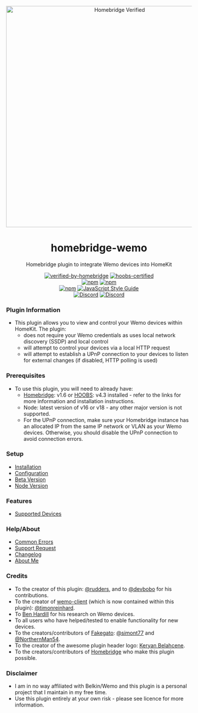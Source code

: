 <p align="center">
   <a href="https://github.com/bwp91/homebridge-wemo"><img alt="Homebridge Verified" src="https://user-images.githubusercontent.com/43026681/126868557-d0983348-d124-4247-bea9-7dcc62849cdf.png" width="600px"></a>
</p>
<span align="center">
  
# homebridge-wemo

Homebridge plugin to integrate Wemo devices into HomeKit

[![verified-by-homebridge](https://badgen.net/badge/homebridge/verified/purple)](https://github.com/homebridge/homebridge/wiki/Verified-Plugins)
[![hoobs-certified](https://badgen.net/badge/HOOBS/certified/yellow)](https://plugins.hoobs.org/plugin/homebridge-wemo)  
 [![npm](https://img.shields.io/npm/v/homebridge-wemo/latest?label=latest)](https://www.npmjs.com/package/homebridge-wemo)
[![npm](https://img.shields.io/npm/v/homebridge-wemo/beta?label=beta)](https://github.com/bwp91/homebridge-wemo/wiki/Beta-Version)  
 [![npm](https://img.shields.io/npm/dt/homebridge-wemo)](https://www.npmjs.com/package/homebridge-wemo)
[![JavaScript Style Guide](https://img.shields.io/badge/code_style-standard-brightgreen.svg)](https://standardjs.com)  
 [![Discord](https://img.shields.io/discord/784827113378676736?color=728ED5&logo=discord&label=bwp91-discord)](https://discord.com/channels/784827113378676736/784827113378676739)
[![Discord](https://img.shields.io/discord/432663330281226270?color=728ED5&logo=discord&label=hb-discord)](https://discord.com/channels/432663330281226270/742733745743855627)

</span>

### Plugin Information

- This plugin allows you to view and control your Wemo devices within HomeKit. The plugin:
  - does not require your Wemo credentials as uses local network discovery (SSDP) and local control
  - will attempt to control your devices via a local HTTP request
  - will attempt to establish a UPnP connection to your devices to listen for external changes (if disabled, HTTP polling is used)

### Prerequisites

- To use this plugin, you will need to already have:
  - [Homebridge](https://homebridge.io): v1.6 or [HOOBS](https://hoobs.org): v4.3 installed - refer to the links for more information and installation instructions.
  - Node: latest version of v16 or v18 - any other major version is not supported.
  - For the UPnP connection, make sure your Homebridge instance has an allocated IP from the same IP network or VLAN as your Wemo devices. Otherwise, you should disable the UPnP connection to avoid connection errors.

### Setup

- [Installation](https://github.com/bwp91/homebridge-wemo/wiki/Installation)
- [Configuration](https://github.com/bwp91/homebridge-wemo/wiki/Configuration)
- [Beta Version](https://github.com/bwp91/homebridge-wemo/wiki/Beta-Version)
- [Node Version](https://github.com/bwp91/homebridge-wemo/wiki/Node-Version)

### Features

- [Supported Devices](https://github.com/bwp91/homebridge-wemo/wiki/Supported-Devices)

### Help/About

- [Common Errors](https://github.com/bwp91/homebridge-wemo/wiki/Common-Errors)
- [Support Request](https://github.com/bwp91/homebridge-wemo/issues/new/choose)
- [Changelog](https://github.com/bwp91/homebridge-wemo/blob/latest/CHANGELOG.md)
- [About Me](https://github.com/sponsors/bwp91)

### Credits

- To the creator of this plugin: [@rudders](https://github.com/rudders), and to [@devbobo](https://github.com/devbobo) for his contributions.
- To the creator of [wemo-client](https://github.com/timonreinhard/wemo-client) (which is now contained within this plugin): [@timonreinhard](https://github.com/timonreinhard).
- To [Ben Hardill](http://www.hardill.me.uk/wordpress/tag/wemo/) for his research on Wemo devices.
- To all users who have helped/tested to enable functionality for new devices.
- To the creators/contributors of [Fakegato](https://github.com/simont77/fakegato-history): [@simont77](https://github.com/simont77) and [@NorthernMan54](https://github.com/NorthernMan54).
- To the creator of the awesome plugin header logo: [Keryan Belahcene](https://www.instagram.com/keryan.me).
- To the creators/contributors of [Homebridge](https://homebridge.io) who make this plugin possible.

### Disclaimer

- I am in no way affiliated with Belkin/Wemo and this plugin is a personal project that I maintain in my free time.
- Use this plugin entirely at your own risk - please see licence for more information.
